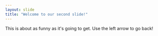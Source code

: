 ```yaml
---
layout: slide
title: "Welcome to our second slide!"
---
```

This is about as funny as it's going to get.
Use the left arrow to go back!
